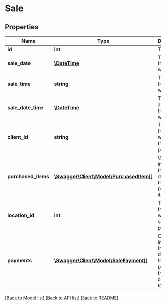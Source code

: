 # Sale

## Properties
Name | Type | Description | Notes
------------ | ------------- | ------------- | -------------
**id** | **int** | The sale ID. | [optional] 
**sale_date** | [**\DateTime**](\DateTime.md) | The date the item was sold. | [optional] 
**sale_time** | **string** | The time the item was sold. | [optional] 
**sale_date_time** | [**\DateTime**](\DateTime.md) | The date and time the item was sold. | [optional] 
**client_id** | **string** | The ID of the client who made the purchase. | [optional] 
**purchased_items** | [**\Swagger\Client\Model\PurchasedItem[]**](PurchasedItem.md) | Contains information that describes the purchased items. | [optional] 
**location_id** | **int** | The ID of the location where the sale takes place. | [optional] 
**payments** | [**\Swagger\Client\Model\SalePayment[]**](SalePayment.md) | Contains information that describes the payments that contributed to this sale. | [optional] 

[[Back to Model list]](../README.md#documentation-for-models) [[Back to API list]](../README.md#documentation-for-api-endpoints) [[Back to README]](../README.md)


